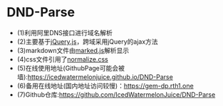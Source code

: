 # DND-Parse
* (1)利用阿里DNS接口进行域名解析
* (2)主要基于[jQuery.js](https://github.com/jquery/jquery)，跨域采用jQuery的ajax方法
* (3)markdown文件由[marked.js](https://github.com/chjj/marked)解析显示
* (4)css文件引用了[normalize.css](https://github.com/necolas/normalize.css)
* (5)在线使用地址(GithubPage可能会被墙):https://icedwatermelonjuice.github.io/DND-Parse
* (6)备用在线地址(国内地址访问较慢)：https://gem-dp.rth1.one
* (7)Github仓库:https://github.com/IcedWatermelonJuice/DND-Parse
